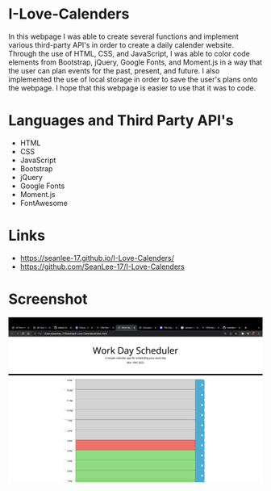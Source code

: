 # I-Love-Calenders

In this webpage I was able to create several functions and implement various third-party API's in order to create a daily calender website. Through the use of HTML, CSS, and JavaScript, I was able to color code elements from Bootstrap, jQuery, Google Fonts, and Moment.js in a way that the user can plan events for the past, present, and future. I also implemented the use of local storage in order to save the user's plans onto the webpage. I hope that this webpage is easier to use that it was to code.

# Languages and Third Party API's

- HTML
- CSS
- JavaScript
- Bootstrap
- jQuery
- Google Fonts
- Moment.js
- FontAwesome

# Links

- https://seanlee-17.github.io/I-Love-Calenders/
- https://github.com/SeanLee-17/I-Love-Calenders

# Screenshot

![alttext](HW5.png)
